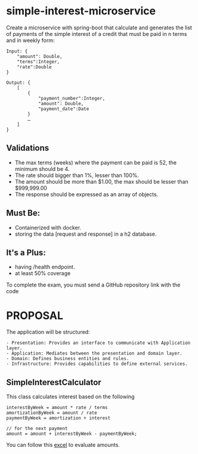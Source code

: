 # simple-interest-microservice
Create a microservice with spring-boot that calculate and generates the list of payments of the simple interest of a credit that must be paid in n terms and in weekly form:

    Input: {  
	    "amount": Double,  
	    "terms":Integer,  
	    "rate":Double  
    }  
      
    Output: {  
	    [   
		    {
			    "payment_number":Integer,  
			    "amount": Double,
			    "payment_date":Date  
		    }  
		    …  
	    ]  
    }  


## Validations
- The max terms (weeks) where the payment can be paid is 52, the minimum should be 4.
- The rate should bigger than 1%, lesser than 100%.
- The amount should be more than $1.00, the max should be lesser than $999,999.00
- The response should be expressed as an array of objects.

## Must Be:

- Containerized with docker.
- storing the data [request and response] in a h2 database.

## It's a Plus:

- having /health endpoint.
- at least 50% coverage

To complete the exam, you must send a GitHub repository link with the code


# PROPOSAL
The application will be structured:
    
    - Presentation: Provides an interface to communicate with Application layer.
    - Application: Mediates between the presentation and domain layer.
    - Domain: Defines business entities and rules.
    - Infrastructure: Provides capabilities to define external services.

## SimpleInterestCalculator
This class calculates interest based on the following

    interestByWeek = amount * rate / terms
    amortizationByWeek = amount / rate
    paymentByWeek = amortization + interest

    // for the next payment
    amount = amount + interestByWeek - paymentByWeek;

You can follow this [excel](https://docs.google.com/spreadsheets/d/1CPdFy0TwUI0vQgZzc1Md0UsZrZv0hARCl-Lit0iQlkU/edit?usp=sharing) to evaluate amounts.